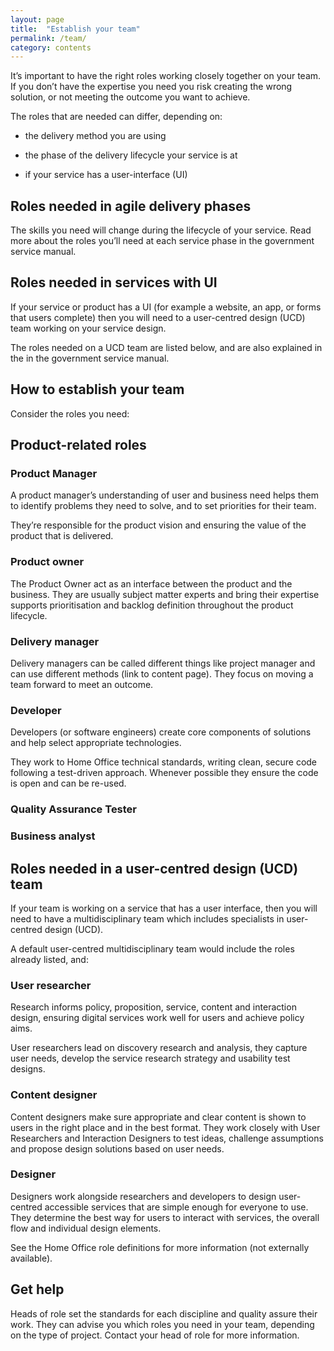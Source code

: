 ```yaml
---
layout: page
title:  "Establish your team"
permalink: /team/
category: contents
--- 
```


It’s important to have the right roles working closely together on your team. If you don’t have the expertise you need you risk creating the wrong solution, or not meeting the outcome you want to achieve. 

The roles that are needed can differ, depending on: 

* the delivery method you are using 

* the phase of the delivery lifecycle your service is at 

* if your service has a user-interface (UI)



## Roles needed in agile delivery phases 

The skills you need will change during the lifecycle of your service. Read more about the roles you’ll need at each service phase in the government service manual. 


## Roles needed in services with UI

If your service or product has a UI (for example a website, an app, or forms that users complete) then you will need to a user-centred design (UCD) team working on your service design.  

The roles needed on a UCD team are listed below, and are also explained in the in the government service manual. 

 

## How to establish your team 

Consider the roles you need: 


## Product-related roles 

### Product Manager 

A product manager’s understanding of user and business need helps them to identify problems they need to solve, and to set priorities for their team.  

They’re responsible for the product vision and ensuring the value of the product that is delivered.  

### Product owner  

The Product Owner act as an interface between the product and the business. They are usually subject matter experts and bring their expertise supports prioritisation and backlog definition throughout the product lifecycle. 
 
<!-- ### Service owner -->
 

### Delivery manager 

Delivery managers can be called different things like project manager and can use different methods (link to content page). They focus on moving a team forward to meet an outcome. 

### Developer  

Developers (or software engineers) create core components of solutions and help select appropriate technologies.  

They work to Home Office technical standards, writing clean, secure code following a test-driven approach. Whenever possible they ensure the code is open and can be re-used. 

### Quality Assurance Tester

### Business analyst  
 

## Roles needed in a user-centred design (UCD) team 

If your team is working on a service that has a user interface, then you will need to have a multidisciplinary team which includes specialists in user-centred design (UCD).   

A default user-centred multidisciplinary team would include the roles already listed, and: 

### User researcher 

Research informs policy, proposition, service, content and interaction design, ensuring digital services work well for users and achieve policy aims. 

User researchers lead on discovery research and analysis, they capture user needs, develop the service research strategy and usability test designs.  

###  Content designer 

Content designers make sure appropriate and clear content is shown to users in the right place and in the best format. They work closely with User Researchers and Interaction Designers to test ideas, challenge assumptions and propose design solutions based on user needs. 

### Designer 

Designers work alongside researchers and developers to design user-centred accessible services that are simple enough for everyone to use. They determine the best way for users to interact with services, the overall flow and individual design elements.  
 
See the Home Office role definitions for more information (not externally available). 

## Get help

Heads of role set the standards for each discipline and quality assure their work. They can advise you which roles you need in your team, depending on the type of project. Contact your head of role for more information. 
 


 

 
